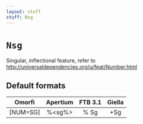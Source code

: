 ```yaml
---
layout: stuff
stuff: Nsg
---
```

# ` Nsg `

Singular, inflectional feature, refer to http://universaldependencies.org/u/feat/Number.html

## Default formats
| Omorfi | Apertium | FTB 3.1 | Giella |
|:------:|:--------:|:-------:|:------:|
|  [NUM=SG] |  %<sg%> |  % Sg |  +Sg  |
